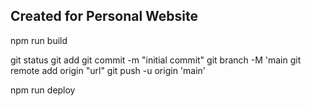 ## Created for Personal Website

npm run build

git status
git add
git commit -m "initial commit"
git branch -M 'main
git remote add origin "url"
git push -u origin 'main'

npm run deploy